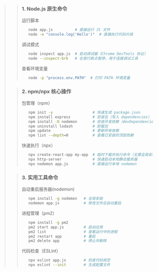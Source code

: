 >>### 1. Node.js 原生命令
>>运行脚本
>>```bash
>>    node app.js          # 直接运行 JS 文件
>>    node -e "console.log('Hello')"  # 直接执行代码片段
>>```   
>>​调试模式
>>```bash
>>    node inspect app.js  # 启动调试器（Chrome DevTools 协议）
>>    node --inspect-brk   # 在首行断点暂停，用于连接调试工具
>>```
>>​查看环境变量
>>```bash
>>    node -p "process.env.PATH"  # 打印 PATH 环境变量
>>```
>
>>### ​2. npm/npx 核心操作
>>包管理（npm）​
>>```bash
>>    npm init -y                  # 快速生成 package.json
>>    npm install express          # 安装包（写入 dependencies）
>>    npm install -D nodemon       # 安装开发依赖（devDependencies）
>>    npm uninstall lodash         # 卸载包
>>    npm update                   # 更新所有依赖
>>    npm list --depth=0           # 查看已安装的顶层依赖
>>```
>>​快速执行（npx）​
>>```bash
>>    npx create-react-app my-app  # 临时下载并执行命令（无需全局安装）
>>    npx http-server              # 快速启动本地静态服务器
>>    npx nodemon app.js           # 直接运行本地 nodemon
>>```
>
>>### 3. 实用工具命令
>>​自动重启服务器(nodemon)  
>>```bash
>>    npm install -g nodemon   # 全局安装
>>    nodemon app.js           # 修改文件后自动重启
>>```
>>​进程管理（pm2）​
>>```bash
>>    npm install -g pm2
>>    pm2 start app.js         # 启动应用
>>    pm2 list                 # 查看运行中的进程
>>    pm2 restart app          # 重启
>>    pm2 delete app           # 停止并删除
>>```
>>​代码检查（ESLint）​
>>```bash
>>    npx eslint app.js        # 检查代码规范
>>    npx eslint --init        # 生成配置文件
>>```  
